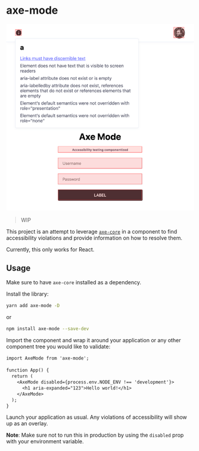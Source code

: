 # axe-mode

![Preview](./preview.png)

> WIP

This project is an attempt to leverage [`axe-core`](https://github.com/dequelabs/axe-core) in a component to find accessibility violations and provide information on how to resolve them.

Currently, this only works for React.


## Usage

Make sure to have `axe-core` installed as a dependency.

Install the library:

```bash
yarn add axe-mode -D
```

or

```bash
npm install axe-mode --save-dev
```

Import the component and wrap it around your application or any other component tree you would like to validate:

```tsx
import AxeMode from 'axe-mode';

function App() {
  return (
    <AxeMode disabled={process.env.NODE_ENV !== 'development'}>
      <h1 aria-expanded="123">Hello world!</h1>
    </AxeMode>
  );
}
```

Launch your application as usual. Any violations of accessibility will show up as an overlay.

**Note**: Make sure not to run this in production by using the `disabled` prop with your environment variable.
